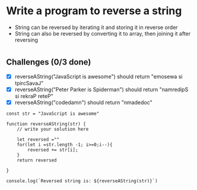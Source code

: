 # Write a program to reverse a string
* String can be reversed by iterating it and storing it in reverse order
* String can also be reversed by converting it to array, then joining it after reversing

#
<h2>Challenges (0/3 done)</h2>


 - [X] reverseAString("JavaScript is awesome") should return "emosewa si tpircSavaJ"
 - [X] reverseAString("Peter Parker is Spiderman") should return "namredipS si rekraP reteP"
 - [X] reverseAString("codedamn") should return "nmadedoc"

```
const str = "JavaScript is awesome"

function reverseAString(str) {
    // write your solution here

    let reversed =""
    for(let i =str.length -1; i>=0;i--){
        reversed += str[i];
    }
    return reversed

}

console.log(`Reversed string is: ${reverseAString(str)}`)


```

<!--  - <a href="https://developer.mozilla.org/en-US/docs/Web/JavaScript/Reference/Global_Objects/Math/random">Link</a>
  - <a href="https://stackoverflow.com/questions/1527803/generating-random-whole-numbers-in-javascript-in-a-specific-range">Link</a> -->
